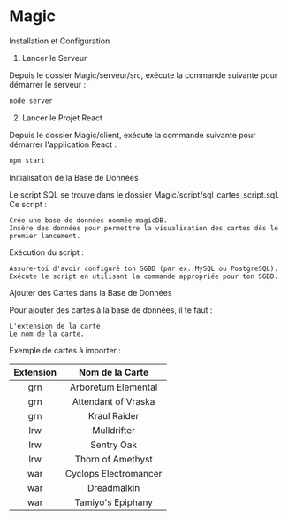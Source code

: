 # Magic

Installation et Configuration
1. Lancer le Serveur

Depuis le dossier Magic/serveur/src, exécute la commande suivante pour démarrer le serveur :

```bash
node server
```

2. Lancer le Projet React

Depuis le dossier Magic/client, exécute la commande suivante pour démarrer l'application React :

```bash
npm start
```

Initialisation de la Base de Données

Le script SQL se trouve dans le dossier Magic/script/sql_cartes_script.sql. Ce script :

    Crée une base de données nommée magicDB.
    Insère des données pour permettre la visualisation des cartes dès le premier lancement.

Exécution du script :

    Assure-toi d'avoir configuré ton SGBD (par ex. MySQL ou PostgreSQL).
    Exécute le script en utilisant la commande appropriée pour ton SGBD.

Ajouter des Cartes dans la Base de Données

Pour ajouter des cartes à la base de données, il te faut :

    L'extension de la carte.
    Le nom de la carte.

Exemple de cartes à importer :

   | Extension	 |     Nom de la Carte      |
   |:----------:|:------------------------:|
   |    grn	    |   Arboretum Elemental    |
   |    grn	    |   Attendant of Vraska    |
   |    grn	    |       Kraul Raider       |
   |    lrw	    |       Mulldrifter        |
   |    lrw	    |        Sentry Oak        |
   |    lrw	    |    Thorn of Amethyst     |
   |    war	    |  Cyclops Electromancer   |
   |    war	    |       Dreadmalkin        |
   |    war	    |    Tamiyo's Epiphany     |